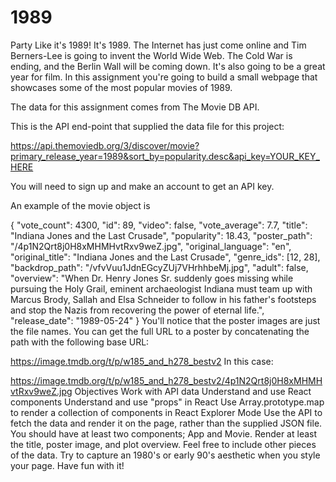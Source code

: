 # 1989

Party Like it's 1989!
It's 1989. The Internet has just come online and Tim Berners-Lee is going to invent the World Wide Web. The Cold War is ending, and the Berlin Wall will be coming down. It's also going to be a great year for film. In this assignment you're going to build a small webpage that showcases some of the most popular movies of 1989.

The data for this assignment comes from The Movie DB API.

This is the API end-point that supplied the data file for this project:

https://api.themoviedb.org/3/discover/movie?primary_release_year=1989&sort_by=popularity.desc&api_key=YOUR_KEY_HERE

You will need to sign up and make an account to get an API key.

An example of the movie object is

{
"vote_count": 4300,
"id": 89,
"video": false,
"vote_average": 7.7,
"title": "Indiana Jones and the Last Crusade",
"popularity": 18.43,
"poster_path": "/4p1N2Qrt8j0H8xMHMHvtRxv9weZ.jpg",
"original_language": "en",
"original_title": "Indiana Jones and the Last Crusade",
"genre_ids": [12, 28],
"backdrop_path": "/vfvVuu1JdnEGcyZUj7VHrhhbeMj.jpg",
"adult": false,
"overview":
"When Dr. Henry Jones Sr. suddenly goes missing while pursuing the Holy Grail, eminent archaeologist Indiana must team up with Marcus Brody, Sallah and Elsa Schneider to follow in his father's footsteps and stop the Nazis from recovering the power of eternal life.",
"release_date": "1989-05-24"
}
You'll notice that the poster images are just the file names. You can get the full URL to a poster by concatenating the path with the following base URL:

https://image.tmdb.org/t/p/w185_and_h278_bestv2
In this case:

https://image.tmdb.org/t/p/w185_and_h278_bestv2/4p1N2Qrt8j0H8xMHMHvtRxv9weZ.jpg
Objectives
Work with API data
Understand and use React components
Understand and use "props" in React
Use Array.prototype.map to render a collection of components in React
Explorer Mode
Use the API to fetch the data and render it on the page, rather than the supplied JSON file.
You should have at least two components; App and Movie.
Render at least the title, poster image, and plot overview. Feel free to include other pieces of the data.
Try to capture an 1980's or early 90's aesthetic when you style your page. Have fun with it!
